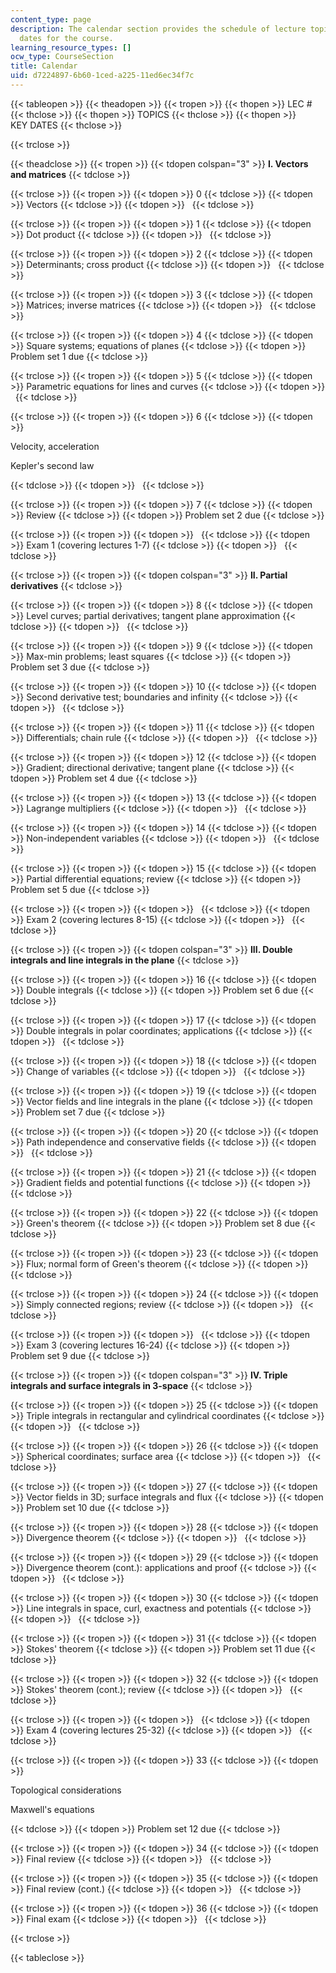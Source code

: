 ```yaml
---
content_type: page
description: The calendar section provides the schedule of lecture topics and key
  dates for the course.
learning_resource_types: []
ocw_type: CourseSection
title: Calendar
uid: d7224897-6b60-1ced-a225-11ed6ec34f7c
---
```


{{< tableopen >}}
{{< theadopen >}}
{{< tropen >}}
{{< thopen >}}
LEC #
{{< thclose >}}
{{< thopen >}}
TOPICS
{{< thclose >}}
{{< thopen >}}
KEY DATES
{{< thclose >}}

{{< trclose >}}

{{< theadclose >}}
{{< tropen >}}
{{< tdopen colspan="3" >}}
**I. Vectors and matrices**
{{< tdclose >}}

{{< trclose >}}
{{< tropen >}}
{{< tdopen >}}
0
{{< tdclose >}}
{{< tdopen >}}
Vectors
{{< tdclose >}}
{{< tdopen >}}
 
{{< tdclose >}}

{{< trclose >}}
{{< tropen >}}
{{< tdopen >}}
1
{{< tdclose >}}
{{< tdopen >}}
Dot product
{{< tdclose >}}
{{< tdopen >}}
 
{{< tdclose >}}

{{< trclose >}}
{{< tropen >}}
{{< tdopen >}}
2
{{< tdclose >}}
{{< tdopen >}}
Determinants; cross product
{{< tdclose >}}
{{< tdopen >}}
 
{{< tdclose >}}

{{< trclose >}}
{{< tropen >}}
{{< tdopen >}}
3
{{< tdclose >}}
{{< tdopen >}}
Matrices; inverse matrices
{{< tdclose >}}
{{< tdopen >}}
 
{{< tdclose >}}

{{< trclose >}}
{{< tropen >}}
{{< tdopen >}}
4
{{< tdclose >}}
{{< tdopen >}}
Square systems; equations of planes
{{< tdclose >}}
{{< tdopen >}}
Problem set 1 due
{{< tdclose >}}

{{< trclose >}}
{{< tropen >}}
{{< tdopen >}}
5
{{< tdclose >}}
{{< tdopen >}}
Parametric equations for lines and curves
{{< tdclose >}}
{{< tdopen >}}
 
{{< tdclose >}}

{{< trclose >}}
{{< tropen >}}
{{< tdopen >}}
6
{{< tdclose >}}
{{< tdopen >}}


Velocity, acceleration

Kepler's second law


{{< tdclose >}}
{{< tdopen >}}
 
{{< tdclose >}}

{{< trclose >}}
{{< tropen >}}
{{< tdopen >}}
7
{{< tdclose >}}
{{< tdopen >}}
Review
{{< tdclose >}}
{{< tdopen >}}
Problem set 2 due
{{< tdclose >}}

{{< trclose >}}
{{< tropen >}}
{{< tdopen >}}
 
{{< tdclose >}}
{{< tdopen >}}
Exam 1 (covering lectures 1-7)
{{< tdclose >}}
{{< tdopen >}}
 
{{< tdclose >}}

{{< trclose >}}
{{< tropen >}}
{{< tdopen colspan="3" >}}
**II. Partial derivatives**
{{< tdclose >}}

{{< trclose >}}
{{< tropen >}}
{{< tdopen >}}
8
{{< tdclose >}}
{{< tdopen >}}
Level curves; partial derivatives; tangent plane approximation
{{< tdclose >}}
{{< tdopen >}}
 
{{< tdclose >}}

{{< trclose >}}
{{< tropen >}}
{{< tdopen >}}
9
{{< tdclose >}}
{{< tdopen >}}
Max-min problems; least squares
{{< tdclose >}}
{{< tdopen >}}
Problem set 3 due
{{< tdclose >}}

{{< trclose >}}
{{< tropen >}}
{{< tdopen >}}
10
{{< tdclose >}}
{{< tdopen >}}
Second derivative test; boundaries and infinity
{{< tdclose >}}
{{< tdopen >}}
 
{{< tdclose >}}

{{< trclose >}}
{{< tropen >}}
{{< tdopen >}}
11
{{< tdclose >}}
{{< tdopen >}}
Differentials; chain rule
{{< tdclose >}}
{{< tdopen >}}
 
{{< tdclose >}}

{{< trclose >}}
{{< tropen >}}
{{< tdopen >}}
12
{{< tdclose >}}
{{< tdopen >}}
Gradient; directional derivative; tangent plane
{{< tdclose >}}
{{< tdopen >}}
Problem set 4 due
{{< tdclose >}}

{{< trclose >}}
{{< tropen >}}
{{< tdopen >}}
13
{{< tdclose >}}
{{< tdopen >}}
Lagrange multipliers
{{< tdclose >}}
{{< tdopen >}}
 
{{< tdclose >}}

{{< trclose >}}
{{< tropen >}}
{{< tdopen >}}
14
{{< tdclose >}}
{{< tdopen >}}
Non-independent variables
{{< tdclose >}}
{{< tdopen >}}
 
{{< tdclose >}}

{{< trclose >}}
{{< tropen >}}
{{< tdopen >}}
15
{{< tdclose >}}
{{< tdopen >}}
Partial differential equations; review
{{< tdclose >}}
{{< tdopen >}}
Problem set 5 due
{{< tdclose >}}

{{< trclose >}}
{{< tropen >}}
{{< tdopen >}}
 
{{< tdclose >}}
{{< tdopen >}}
Exam 2 (covering lectures 8-15)
{{< tdclose >}}
{{< tdopen >}}
 
{{< tdclose >}}

{{< trclose >}}
{{< tropen >}}
{{< tdopen colspan="3" >}}
**III. Double integrals and line integrals in the plane**
{{< tdclose >}}

{{< trclose >}}
{{< tropen >}}
{{< tdopen >}}
16
{{< tdclose >}}
{{< tdopen >}}
Double integrals
{{< tdclose >}}
{{< tdopen >}}
Problem set 6 due
{{< tdclose >}}

{{< trclose >}}
{{< tropen >}}
{{< tdopen >}}
17
{{< tdclose >}}
{{< tdopen >}}
Double integrals in polar coordinates; applications
{{< tdclose >}}
{{< tdopen >}}
 
{{< tdclose >}}

{{< trclose >}}
{{< tropen >}}
{{< tdopen >}}
18
{{< tdclose >}}
{{< tdopen >}}
Change of variables
{{< tdclose >}}
{{< tdopen >}}
 
{{< tdclose >}}

{{< trclose >}}
{{< tropen >}}
{{< tdopen >}}
19
{{< tdclose >}}
{{< tdopen >}}
Vector fields and line integrals in the plane
{{< tdclose >}}
{{< tdopen >}}
Problem set 7 due
{{< tdclose >}}

{{< trclose >}}
{{< tropen >}}
{{< tdopen >}}
20
{{< tdclose >}}
{{< tdopen >}}
Path independence and conservative fields
{{< tdclose >}}
{{< tdopen >}}
 
{{< tdclose >}}

{{< trclose >}}
{{< tropen >}}
{{< tdopen >}}
21
{{< tdclose >}}
{{< tdopen >}}
Gradient fields and potential functions
{{< tdclose >}}
{{< tdopen >}}
 
{{< tdclose >}}

{{< trclose >}}
{{< tropen >}}
{{< tdopen >}}
22
{{< tdclose >}}
{{< tdopen >}}
Green's theorem
{{< tdclose >}}
{{< tdopen >}}
Problem set 8 due
{{< tdclose >}}

{{< trclose >}}
{{< tropen >}}
{{< tdopen >}}
23
{{< tdclose >}}
{{< tdopen >}}
Flux; normal form of Green's theorem
{{< tdclose >}}
{{< tdopen >}}
 
{{< tdclose >}}

{{< trclose >}}
{{< tropen >}}
{{< tdopen >}}
24
{{< tdclose >}}
{{< tdopen >}}
Simply connected regions; review
{{< tdclose >}}
{{< tdopen >}}
 
{{< tdclose >}}

{{< trclose >}}
{{< tropen >}}
{{< tdopen >}}
 
{{< tdclose >}}
{{< tdopen >}}
Exam 3 (covering lectures 16-24)
{{< tdclose >}}
{{< tdopen >}}
Problem set 9 due
{{< tdclose >}}

{{< trclose >}}
{{< tropen >}}
{{< tdopen colspan="3" >}}
**IV. Triple integrals and surface integrals in 3-space**
{{< tdclose >}}

{{< trclose >}}
{{< tropen >}}
{{< tdopen >}}
25
{{< tdclose >}}
{{< tdopen >}}
Triple integrals in rectangular and cylindrical coordinates
{{< tdclose >}}
{{< tdopen >}}
 
{{< tdclose >}}

{{< trclose >}}
{{< tropen >}}
{{< tdopen >}}
26
{{< tdclose >}}
{{< tdopen >}}
Spherical coordinates; surface area
{{< tdclose >}}
{{< tdopen >}}
 
{{< tdclose >}}

{{< trclose >}}
{{< tropen >}}
{{< tdopen >}}
27
{{< tdclose >}}
{{< tdopen >}}
Vector fields in 3D; surface integrals and flux
{{< tdclose >}}
{{< tdopen >}}
Problem set 10 due
{{< tdclose >}}

{{< trclose >}}
{{< tropen >}}
{{< tdopen >}}
28
{{< tdclose >}}
{{< tdopen >}}
Divergence theorem
{{< tdclose >}}
{{< tdopen >}}
 
{{< tdclose >}}

{{< trclose >}}
{{< tropen >}}
{{< tdopen >}}
29
{{< tdclose >}}
{{< tdopen >}}
Divergence theorem (cont.): applications and proof
{{< tdclose >}}
{{< tdopen >}}
 
{{< tdclose >}}

{{< trclose >}}
{{< tropen >}}
{{< tdopen >}}
30
{{< tdclose >}}
{{< tdopen >}}
Line integrals in space, curl, exactness and potentials
{{< tdclose >}}
{{< tdopen >}}
 
{{< tdclose >}}

{{< trclose >}}
{{< tropen >}}
{{< tdopen >}}
31
{{< tdclose >}}
{{< tdopen >}}
Stokes' theorem
{{< tdclose >}}
{{< tdopen >}}
Problem set 11 due
{{< tdclose >}}

{{< trclose >}}
{{< tropen >}}
{{< tdopen >}}
32
{{< tdclose >}}
{{< tdopen >}}
Stokes' theorem (cont.); review
{{< tdclose >}}
{{< tdopen >}}
 
{{< tdclose >}}

{{< trclose >}}
{{< tropen >}}
{{< tdopen >}}
 
{{< tdclose >}}
{{< tdopen >}}
Exam 4 (covering lectures 25-32)
{{< tdclose >}}
{{< tdopen >}}
 
{{< tdclose >}}

{{< trclose >}}
{{< tropen >}}
{{< tdopen >}}
33
{{< tdclose >}}
{{< tdopen >}}


Topological considerations

Maxwell's equations


{{< tdclose >}}
{{< tdopen >}}
Problem set 12 due
{{< tdclose >}}

{{< trclose >}}
{{< tropen >}}
{{< tdopen >}}
34
{{< tdclose >}}
{{< tdopen >}}
Final review
{{< tdclose >}}
{{< tdopen >}}
 
{{< tdclose >}}

{{< trclose >}}
{{< tropen >}}
{{< tdopen >}}
35
{{< tdclose >}}
{{< tdopen >}}
Final review (cont.)
{{< tdclose >}}
{{< tdopen >}}
 
{{< tdclose >}}

{{< trclose >}}
{{< tropen >}}
{{< tdopen >}}
36
{{< tdclose >}}
{{< tdopen >}}
Final exam
{{< tdclose >}}
{{< tdopen >}}
 
{{< tdclose >}}

{{< trclose >}}

{{< tableclose >}}